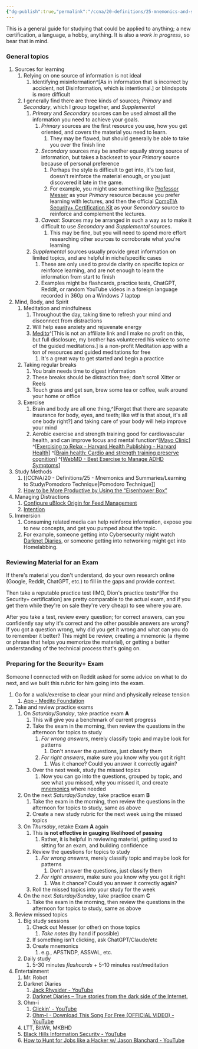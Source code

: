 ```yaml
---
{"dg-publish":true,"permalink":"/ccna/20-definitions/25-mnemonics-and-summaries/learning-to-study/wise-guru-s-study-guide/"}
---
```



This is a general guide for studying that could be applied to anything; a new certification, a language, a hobby, anything. It is also a *work in progress*, so bear that in mind.

### General topics
1. Sources for learning
	1. Relying on one source of information is not ideal
		1. Identifying misinformation^[As in information that is incorrect by accident, not Disinformation, which is intentional.] or blindspots is more difficult
	2. I generally find there are three kinds of sources; *Primary* and *Secondary*, which I group together, and *Supplemental*
		1. *Primary* and *Secondary* sources can be used almost all the information you need to achieve your goals.
			1. *Primary* sources are the first resource you use, how you get oriented, and covers the material you need to learn.
				1. They may be flawed, but should generally be able to take you over the finish line
			2. *Secondary* sources may be another equally strong source of information, but takes a backseat to your *Primary* source because of personal preference
				1. Perhaps the style is difficult to get into, it's too fast, doesn't reinforce the material enough, or you just discovered it late in the game.
				2. For example, you might use something like [Professor Messer](https://www.professormesser.com/get-comptia-security-plus-certified/) as your *Primary* resource because you prefer learning with lectures, and then the official [CompTIA Security+ Certification Kit](https://www.amazon.com/CompTIA-Security-Certification-Kit-SY0-701/dp/1394211449) as your *Secondary* source to reinforce and complement the lectures.
			3. *Caveat*: Sources may be arranged in such a way as to make it difficult to use *Secondary* and *Supplemental* sources.
				1. This may be fine, but you will need to spend more effort researching other sources to corroborate what you're learning
		2. *Supplemental* sources usually provide great information on limited topics, and are helpful in niche/specific cases
			1. These are only used to provide clarity on specific topics or reinforce learning, and are not enough to learn the information from start to finish
			2. Examples might be flashcards, practice tests, ChatGPT, Reddit, or random YouTube videos in a foreign language recorded in 360p on a Windows 7 laptop
2. Mind, Body, and Spirit
	1. Meditation and mindfulness
		1. Throughout the day, taking time to refresh your mind and disconnect from distractions
		2. Will help ease anxiety and rejuvenate energy
		3. [Medito](https://meditofoundation.org/medito-app)^[This is not an affiliate link and I make no profit on this, but full disclosure, my brother has volunteered his voice to some of the guided meditations.] is a non-profit Meditation app with a ton of resources and guided meditations for free
			1. It's a great way to get started and begin a practice
	2. Taking regular breaks
		1. You brain needs time to digest information
		2. These breaks should be distraction free; don't scroll Xitter or Reels
		3. Touch grass and get sun, brew some tea or coffee, walk around your home or office
	3. Exercise
		1. Brain and body are all one thing,^[Forget that there are separate insurance for body, eyes, and teeth; like wtf is that about, it's all one body right?] and taking care of your body will help improve your mind
		2. Aerobic exercise and strength training good for cardiovascular health, and can improve focus and mental function^[[Mayo Clinic](https://www.mayoclinic.org/healthy-lifestyle/fitness/in-depth/aerobic-exercise/art-20045541)] ^[[Exercising to Relax - Harvard Health Publishing - Harvard Health](https://www.health.harvard.edu/staying-healthy/exercising-to-relax)] ^[[Brain health: Cardio and strength training preserve cognition](https://www.medicalnewstoday.com/articles/aerobic-plus-strength-training-could-help-keep-the-brain-young)] ^[[WebMD - Best Exercise to Manage ADHD Symptoms](https://www.webmd.com/add-adhd/exercise-manage-adhd-symptoms)]
3. Study Methods
	1. [[CCNA/20 - Definitions/25 - Mnemonics and Summaries/Learning to Study/Pomodoro Technique\|Pomodoro Technique]]
	2. [How to be More Productive by Using the “Eisenhower Box”](https://jamesclear.com/eisenhower-box)
4. Managing Distractions
	1. [Configure uBlock Origin for Feed Management](https://wisdump.work/simple-how-tos/configure-u-block-origin-for-feed-management/)
	2. [Intention](https://wisdump.work/simple-how-tos/configuring-intention/)
5. Immersion
	1. Consuming related media can help reinforce information, expose you to new concepts, and get you pumped about the topic.
	2. For example, someone getting into Cybersecurity might watch [Darknet Diaries](https://darknetdiaries.com/), or someone getting into networking might get into Homelabbing.

### Reviewing Material for an Exam
If there's material you don't understand, do your own research online (Google, Reddit, ChatGPT, etc.) to fill in the gaps and provide context.

Then take a reputable practice test (IMO, Dion's practice tests^[For the Security+ certification] are pretty comparable to the actual exam, and if you get them while they're on sale they're very cheap) to see where you are.

After you take a test, review every question; for correct answers, can you confidently say why it's correct and the other possible answers are wrong? If you got a question wrong, why did you get it wrong and what can you do to remember it better? This might be review, creating a mnemonic (a rhyme or phrase that helps you memorize the material), or getting a better understanding of the technical process that's going on.

### Preparing for the Security+ Exam
Someone I connected with on Reddit asked for some advice on what to do next, and we built this rubric for him going into the exam. 
1. Go for a walk/exercise to clear your mind and physically release tension
	1. [App - Medito Foundation](https://meditofoundation.org/medito-app)
2. Take and review practice exams
	1. On *Saturday/Sunday*, take practice exam **A**
		1. This will give you a benchmark of current progress
		2. Take the exam in the morning, then review the questions in the afternoon for topics to study
			1. *For wrong answers*, merely classify topic and maybe look for patterns
				1. Don't answer the questions, just classify them
			2. *For right answers*, make sure you know why you got it right
				1. Was it chance? Could you answer it correctly again?
		3. Over the next week, study the missed topics
			1. Now you can go into the questions, grouped by topic, and see what you missed, why you missed it, and create [mnemonics](https://medicine.llu.edu/academics/resources/using-mnemonic-devices-make-memorization-easier) where needed
	2. On the next *Saturday/Sunday*, take practice exam **B**
		1. Take the exam in the morning, then review the questions in the afternoon for topics to study, same as above
		2. Create a new study rubric for the next week using the missed topics
	3. On *Thursday*, retake Exam **A** again
		1. This **is not effective in gauging likelihood of passing**
			1. Rather, it is helpful in reviewing material, getting used to sitting for an exam, and building confidence
		2. Review the questions for topics to study
			1. *For wrong answers*, merely classify topic and maybe look for patterns
				1. Don't answer the questions, just classify them
			2. *For right answers*, make sure you know why you got it right
				1. Was it chance? Could you answer it correctly again?
		3. Roll the missed topics into your study for the week
	4. On the next *Saturday/Sunday*, take practice exam **C**
		1. Take the exam in the morning, then review the questions in the afternoon for topics to study, same as above
4. Review missed topics
	1. Big study sessions
		1. Check out Messer (or other) on those topics
			1. *Take notes* (by hand if possible)
		2. If something isn't clicking, ask ChatGPT/Claude/etc
		3. Create mnemonics
			1. e.g., APSTNDP, ASSVAL, etc.
	2. Daily study
		1. 5-30 minutes *flashcards* + 5-10 minutes rest/meditation
5. Entertainment
	1. Mr. Robot
	2. Darknet Diaries
		1. [Jack Rhysider - YouTube](https://www.youtube.com/@JackRhysider)
		2. [Darknet Diaries – True stories from the dark side of the Internet.](https://darknetdiaries.com/)
	3. Ohm-i
		1. [Clickin' - YouTube](https://www.youtube.com/watch?v=iJTsD8Ro37M)
		2. [Ohm-I - Download This Song For Free (OFFICIAL VIDEO) - YouTube](https://www.youtube.com/watch?v=r3KHJMdZ5I4)
	5. LTT, BitWit, MKBHD
	6. [Black Hills Information Security - YouTube](https://www.youtube.com/@BlackHillsInformationSecurity)
	7. [How to Hunt for Jobs like a Hacker w/ Jason Blanchard - YouTube](https://www.youtube.com/watch?v=Air1c697tjw&list=PLqz80p7f6dFumNG0wU4Ql41PvhzamHO3_)

